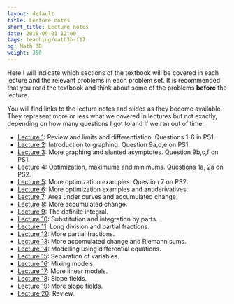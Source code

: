```yaml
---
layout: default
title: Lecture notes
short_title: Lecture notes
date: 2016-09-01 12:00
tags: teaching/math3b-f17
pg: Math 3B
weight: 350
---
```


Here I will indicate which sections of the textbook will be covered in each lecture and the relevant problems in each problem set. It is recommended that you read the textbook and think about some of the problems __before__ the lecture.

You will find links to the lecture notes and slides as they become available. They represent more or less what we covered in lectures but not exactly, depending on how many questions I got to and if we ran out of time.

- [Lecture 1][]: Review and limits and differentiation. Questions 1-6 in PS1.
- [Lecture 2][]: Introduction to graphing. Question 9a,d,e on PS1.
- [Lecture 3][]: More graphing and slanted asymptotes. Question 9b,c,f on PS1.
- [Lecture 4][]: Optimization, maximums and minimums. Questions 1a, 2a on PS2.
- [Lecture 5][]: More optimization examples. Question 7 on PS2.
- [Lecture 6][]: More optimization examples and antiderivatives. 
- [Lecture 7][]: Area under curves and accumulated change.
- [Lecture 8][]: More accumulated change.
- [Lecture 9][]: The definite integral. 
- [Lecture 10][]: Substitution and integration by parts.
- [Lecture 11][]: Long division and partial fractions.
- [Lecture 12][]: More partial fractions.
- [Lecture 13][]: More accomulated change and Riemann sums.
- [Lecture 14][]: Modelling using differential equations.
- [Lecture 15][]: Separation of variables.
- [Lecture 16][]: Mixing models.
- [Lecture 17][]: More linear models.
- [Lecture 18][]: Slope fields.
- [Lecture 19][]: More slope fields.
- [Lecture 20][]: Review.

[Lecture 1]: lectures/lect1.pdf
[Lecture 2]: lectures/lect2.pdf
[Lecture 3]: lectures/lect3.pdf
[Lecture 4]: lectures/lect4.pdf
[Lecture 5]: lectures/lect5.pdf
[Lecture 6]: lectures/lect6.pdf
[Lecture 7]: lectures/lect7.pdf
[Lecture 8]: lectures/lect8.pdf
[Lecture 9]: lectures/lect9.pdf
[Lecture 10]: lectures/lect10.pdf
[Lecture 11]: lectures/lect11.pdf
[Lecture 12]: lectures/lect12.pdf
[Lecture 13]: lectures/lect13.pdf
[Lecture 14]: lectures/lect14.pdf
[Lecture 15]: lectures/lect15.pdf
[Lecture 16]: lectures/lect16.pdf
[Lecture 17]: lectures/lect17.pdf
[Lecture 18]: lectures/lect18.pdf
[Lecture 19]: lectures/lect19.pdf
[Lecture 20]: lectures/lect20.pdf
[Lecture 21]: lectures/lect21.pdf
[Lecture 22]: lectures/lect22.pdf
[Lecture 23]: lectures/lect23.pdf
[Lecture 24]: lectures/lect24.pdf
[Lecture 25]: lectures/lect25.pdf

